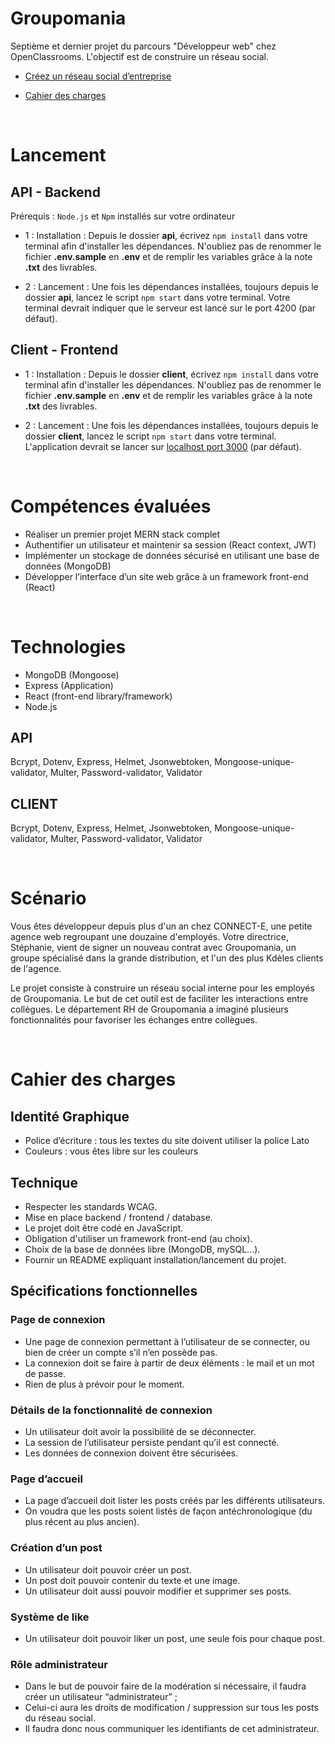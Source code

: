 
# Groupomania

Septième et dernier projet du parcours "Développeur web" chez OpenClassrooms. L'objectif est de construire un réseau social.

- [Créez un réseau social d’entreprise](./docs/groupomania_mission.pdf)

- [Cahier des charges](./docs/groupomania_cahier-des-charges.pdf)

<!-- - [Aspect visuel du site](./docs/)

![screenshot du site](./docs/) -->

<br>

# Lancement

## API - Backend

Prérequis  : `Node.js` et `Npm` installés sur votre ordinateur

- 1 : Installation : Depuis le dossier **api**, écrivez `npm install` dans votre terminal afin d'installer les dépendances. N'oubliez pas de renommer le fichier **.env.sample** en **.env** et de remplir les variables grâce à la note **.txt** des livrables.


- 2 : Lancement : Une fois les dépendances installées, toujours depuis le dossier **api**, lancez le script `npm start` dans votre terminal. Votre terminal devrait indiquer que le serveur est lancé sur le port 4200 (par défaut).

## Client - Frontend

-  1 : Installation : Depuis le dossier **client**, écrivez `npm install` dans votre terminal afin d'installer les dépendances. N'oubliez pas de renommer le fichier **.env.sample** en **.env** et de remplir les variables grâce à la note **.txt** des livrables. 

- 2 : Lancement : Une fois les dépendances installées, toujours depuis le dossier **client**, lancez le script `npm start` dans votre terminal. L'application devrait se lancer sur [localhost port 3000](http://localhost:3000/) (par défaut). 

<br>

# Compétences évaluées
- Réaliser un premier projet MERN stack complet
- Authentifier un utilisateur et maintenir sa session (React context, JWT)
- Implémenter un stockage de données sécurisé en utilisant une base de données (MongoDB)
- Développer l’interface d’un site web grâce à un framework front-end (React)

<br>

# Technologies
- MongoDB (Mongoose)
- Express (Application)
- React (front-end library/framework)
- Node.js

## API 
Bcrypt, Dotenv, Express, Helmet, Jsonwebtoken, Mongoose-unique-validator, Multer, Password-validator, Validator 

## CLIENT 
Bcrypt, Dotenv, Express, Helmet, Jsonwebtoken, Mongoose-unique-validator, Multer, Password-validator, Validator 

<br>


# Scénario
Vous êtes développeur depuis plus d'un an chez CONNECT-E, une petite agence web
regroupant une douzaine d'employés.
Votre directrice, Stéphanie, vient de signer un nouveau contrat avec Groupomania, un groupe
spécialisé dans la grande distribution, et l'un des plus Kdèles clients de l'agence.

Le projet consiste à construire un réseau social interne pour les employés de Groupomania. Le
but de cet outil est de faciliter les interactions entre collègues. Le département RH de
Groupomania a imaginé plusieurs fonctionnalités pour favoriser les échanges entre collègues. 

<br>

# Cahier des charges

## Identité Graphique

- Police d’écriture : tous les textes du site doivent utiliser la police Lato
- Couleurs : vous êtes libre sur les couleurs

## Technique
- Respecter les standards WCAG.
- Mise en place backend / frontend / database.
- Le projet doit être codé en JavaScript.
- Obligation d'utiliser un framework front-end (au choix).
- Choix de la base de données libre (MongoDB, mySQL...).
- Fournir un README expliquant installation/lancement du projet.


## Spécifications fonctionnelles

### Page de connexion
- Une page de connexion permettant à l’utilisateur de se connecter, ou bien de créer un compte s’il n’en possède pas.
- La connexion doit se faire à partir de deux éléments : le mail et un mot de passe. 
- Rien de plus à prévoir pour le moment.


### Détails de la fonctionnalité de connexion
- Un utilisateur doit avoir la possibilité de se déconnecter.
- La session de l’utilisateur persiste pendant qu’il est connecté.
-  Les données de connexion doivent être sécurisées.


### Page d’accueil
- La page d’accueil doit lister les posts créés par les différents utilisateurs.
- On voudra que les posts soient listés de façon antéchronologique (du plus récent au plus ancien).


### Création d’un post
- Un utilisateur doit pouvoir créer un post.
- Un post doit pouvoir contenir du texte et une image.
- Un utilisateur doit aussi pouvoir modifier et supprimer ses posts.


### Système de like
- Un utilisateur doit pouvoir liker un post, une seule fois pour chaque post.


### Rôle administrateur
- Dans le but de pouvoir faire de la modération si nécessaire, il faudra créer un utilisateur “administrateur” ; 
- Celui-ci aura les droits de modification /
suppression sur tous les posts du réseau social. 
- Il faudra donc nous communiquer les identifiants de cet administrateur.